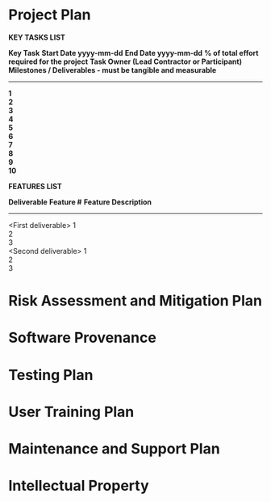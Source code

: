 Project Plan
============

**KEY TASKS LIST**

  **Key Task**   **Start Date yyyy-mm-dd**   **End Date yyyy-mm-dd**   **% of total effort required for the project**   **Task Owner (Lead Contractor or Participant)**   **Milestones / Deliverables - must be tangible and measurable**
  -------------- --------------------------- ------------------------- ------------------------------------------------ ------------------------------------------------- ----------------------------------------------------------------- --
  **1**                                                                                                                                                                                                                                     
  **2**                                                                                                                                                                                                                                     
  **3**                                                                                                                                                                                                                                     
  **4**                                                                                                                                                                                                                                     
  **5**                                                                                                                                                                                                                                     
  **6**                                                                                                                                                                                                                                     
  **7**                                                                                                                                                                                                                                     
  **8**                                                                                                                                                                                                                                     
  **9**                                                                                                                                                                                                                                     
  **10**                                                                                                                                                                                                                                    

**FEATURES LIST**

  **Deliverable**              **Feature \#**   **Feature Description**
  ---------------------------- ---------------- -------------------------
  &lt;First deliverable&gt;    1                
                               2                
                               3                
  &lt;Second deliverable&gt;   1                
                               2                
                               3                
                                                
                                                
                                                
                                                

Risk Assessment and Mitigation Plan
===================================

Software Provenance
===================

Testing Plan
============

User Training Plan
==================

Maintenance and Support Plan
============================

Intellectual Property
=====================
